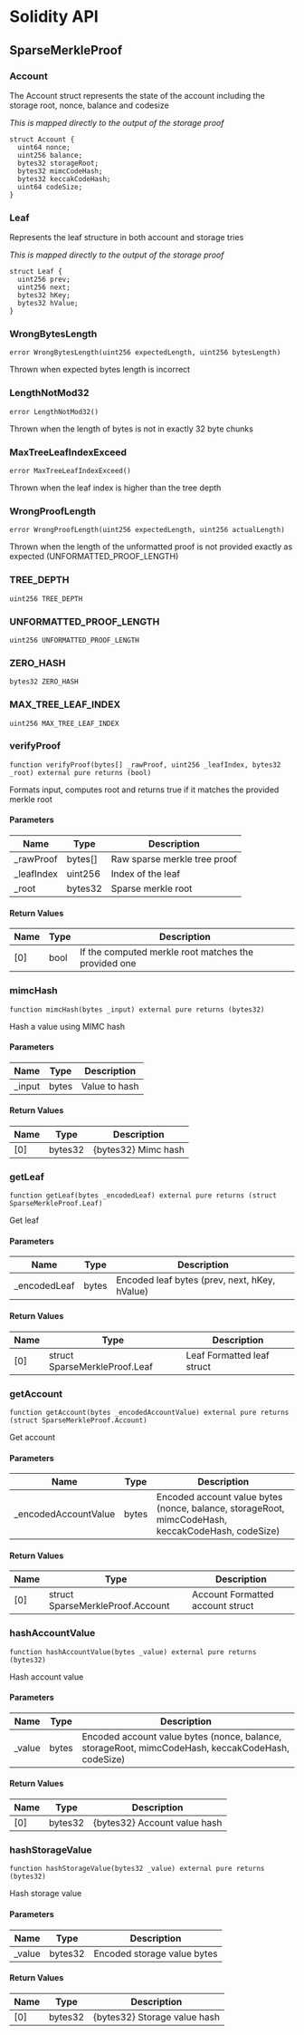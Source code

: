 # Solidity API

## SparseMerkleProof

### Account

The Account struct represents the state of the account including the storage root, nonce, balance and codesize

_This is mapped directly to the output of the storage proof_

```solidity
struct Account {
  uint64 nonce;
  uint256 balance;
  bytes32 storageRoot;
  bytes32 mimcCodeHash;
  bytes32 keccakCodeHash;
  uint64 codeSize;
}
```

### Leaf

Represents the leaf structure in both account and storage tries

_This is mapped directly to the output of the storage proof_

```solidity
struct Leaf {
  uint256 prev;
  uint256 next;
  bytes32 hKey;
  bytes32 hValue;
}
```

### WrongBytesLength

```solidity
error WrongBytesLength(uint256 expectedLength, uint256 bytesLength)
```

Thrown when expected bytes length is incorrect

### LengthNotMod32

```solidity
error LengthNotMod32()
```

Thrown when the length of bytes is not in exactly 32 byte chunks

### MaxTreeLeafIndexExceed

```solidity
error MaxTreeLeafIndexExceed()
```

Thrown when the leaf index is higher than the tree depth

### WrongProofLength

```solidity
error WrongProofLength(uint256 expectedLength, uint256 actualLength)
```

Thrown when the length of the unformatted proof is not provided exactly as expected (UNFORMATTED_PROOF_LENGTH)

### TREE_DEPTH

```solidity
uint256 TREE_DEPTH
```

### UNFORMATTED_PROOF_LENGTH

```solidity
uint256 UNFORMATTED_PROOF_LENGTH
```

### ZERO_HASH

```solidity
bytes32 ZERO_HASH
```

### MAX_TREE_LEAF_INDEX

```solidity
uint256 MAX_TREE_LEAF_INDEX
```

### verifyProof

```solidity
function verifyProof(bytes[] _rawProof, uint256 _leafIndex, bytes32 _root) external pure returns (bool)
```

Formats input, computes root and returns true if it matches the provided merkle root

#### Parameters

| Name | Type | Description |
| ---- | ---- | ----------- |
| _rawProof | bytes[] | Raw sparse merkle tree proof |
| _leafIndex | uint256 | Index of the leaf |
| _root | bytes32 | Sparse merkle root |

#### Return Values

| Name | Type | Description |
| ---- | ---- | ----------- |
| [0] | bool | If the computed merkle root matches the provided one |

### mimcHash

```solidity
function mimcHash(bytes _input) external pure returns (bytes32)
```

Hash a value using MIMC hash

#### Parameters

| Name | Type | Description |
| ---- | ---- | ----------- |
| _input | bytes | Value to hash |

#### Return Values

| Name | Type | Description |
| ---- | ---- | ----------- |
| [0] | bytes32 | {bytes32} Mimc hash |

### getLeaf

```solidity
function getLeaf(bytes _encodedLeaf) external pure returns (struct SparseMerkleProof.Leaf)
```

Get leaf

#### Parameters

| Name | Type | Description |
| ---- | ---- | ----------- |
| _encodedLeaf | bytes | Encoded leaf bytes (prev, next, hKey, hValue) |

#### Return Values

| Name | Type | Description |
| ---- | ---- | ----------- |
| [0] | struct SparseMerkleProof.Leaf | Leaf Formatted leaf struct |

### getAccount

```solidity
function getAccount(bytes _encodedAccountValue) external pure returns (struct SparseMerkleProof.Account)
```

Get account

#### Parameters

| Name | Type | Description |
| ---- | ---- | ----------- |
| _encodedAccountValue | bytes | Encoded account value bytes (nonce, balance, storageRoot, mimcCodeHash, keccakCodeHash, codeSize) |

#### Return Values

| Name | Type | Description |
| ---- | ---- | ----------- |
| [0] | struct SparseMerkleProof.Account | Account Formatted account struct |

### hashAccountValue

```solidity
function hashAccountValue(bytes _value) external pure returns (bytes32)
```

Hash account value

#### Parameters

| Name | Type | Description |
| ---- | ---- | ----------- |
| _value | bytes | Encoded account value bytes (nonce, balance, storageRoot, mimcCodeHash, keccakCodeHash, codeSize) |

#### Return Values

| Name | Type | Description |
| ---- | ---- | ----------- |
| [0] | bytes32 | {bytes32} Account value hash |

### hashStorageValue

```solidity
function hashStorageValue(bytes32 _value) external pure returns (bytes32)
```

Hash storage value

#### Parameters

| Name | Type | Description |
| ---- | ---- | ----------- |
| _value | bytes32 | Encoded storage value bytes |

#### Return Values

| Name | Type | Description |
| ---- | ---- | ----------- |
| [0] | bytes32 | {bytes32} Storage value hash |

